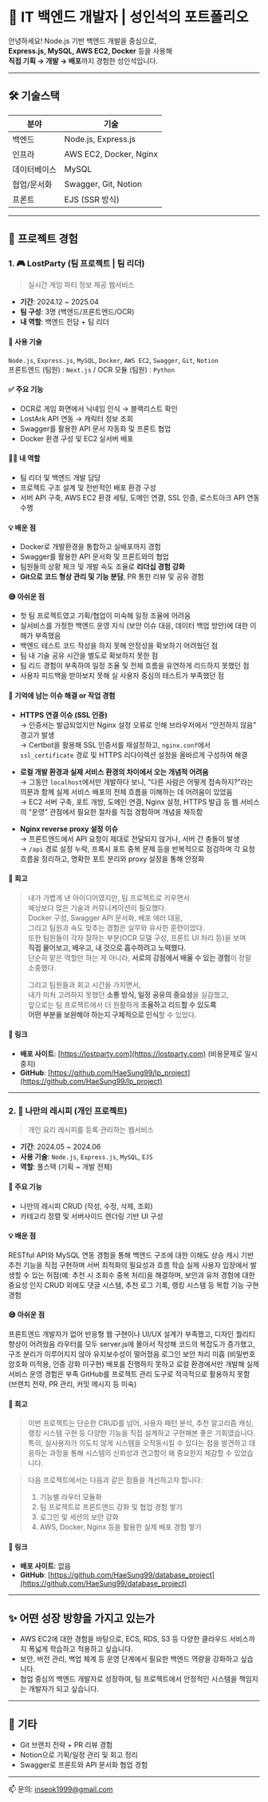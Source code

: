 # 👋 IT 백엔드 개발자 | 성인석의 포트폴리오

안녕하세요! Node.js 기반 백엔드 개발을 중심으로,  
**Express.js, MySQL, AWS EC2, Docker** 등을 사용해  
**직접 기획 → 개발 → 배포**까지 경험한 성인석입니다.

---

## 🛠 기술스택

| 분야 | 기술 |
|------|------|
| 백엔드 | Node.js, Express.js |
| 인프라 | AWS EC2, Docker, Nginx |
| 데이터베이스 | MySQL |
| 협업/문서화 | Swagger, Git, Notion |
| 프론트 | EJS (SSR 방식) |

---

## 📁 프로젝트 경험

### 1. 🎮 LostParty (팀 프로젝트 | 팀 리더)  
> 실시간 게임 파티 정보 제공 웹서비스

- **기간**: 2024.12 ~ 2025.04  
- **팀 구성**: 3명 (백엔드/프론트엔드/OCR)  
- **내 역할**: 백엔드 전담 + 팀 리더 

#### 🔧 사용 기술
`Node.js`, `Express.js`, `MySQL`, `Docker`, `AWS EC2`, `Swagger`, `Git`, `Notion`  
프론트엔드 (팀원) : `Next.js` / OCR 모듈 (팀원) : `Python`

#### ✅ 주요 기능
- OCR로 게임 화면에서 닉네임 인식 → 블랙리스트 확인
- LostArk API 연동 → 캐릭터 정보 조회
- Swagger를 활용한 API 문서 자동화 및 프론트 협업
- Docker 환경 구성 및 EC2 실서버 배포

#### 🧑‍💻 내 역할
- 팀 리더 및 백엔드 개발 담당
- 프로젝트 구조 설계 및 전반적인 배포 환경 구성
- 서버 API 구축, AWS EC2 환경 세팅, 도메인 연결, SSL 인증, 로스트아크 API 연동 수행

#### 💡 배운 점
- Docker로 개발환경을 통합하고 실배포까지 경험  
- Swagger를 활용한 API 문서화 및 프론트와의 협업  
- 팀원들의 상황 체크 및 개발 속도 조율로 **리더십 경험 강화**  
- **Git으로 코드 형상 관리 및 기능 분담**, PR 통한 리뷰 및 공유 경험

#### 😅 아쉬운 점
- 첫 팀 프로젝트였고 기획/협업이 미숙해 일정 조율에 어려움  
- 실서비스를 가정한 백엔드 운영 지식 (보안 이슈 대응, 데이터 백업 방안)에 대한 이해가 부족했음
- 백엔드 테스트 코드 작성을 하지 못해 안정성을 확보하기 어려웠던 점
- 팀 내 기술 공유 시간을 별도로 확보하지 못한 점
- 팀 리드 경험이 부족하여 일정 조율 및 전체 흐름을 유연하게 리드하지 못했던 점
- 사용자 피드백을 받아보지 못해 실 사용자 중심의 테스트가 부족했던 점

#### 🔧 기억에 남는 이슈 해결 or 작업 경험
- **HTTPS 연결 이슈 (SSL 인증)**  
  → 인증서는 발급되었지만 Nginx 설정 오류로 인해 브라우저에서 “안전하지 않음” 경고가 발생  
  → Certbot을 활용해 SSL 인증서를 재설정하고, `nginx.conf`에서 `ssl_certificate` 경로 및 HTTPS 리다이렉션 설정을 올바르게 구성하여 해결  

- **로컬 개발 환경과 실제 서비스 환경의 차이에서 오는 개념적 어려움**  
  → 그동안 `localhost`에서만 개발하다 보니, “다른 사람은 어떻게 접속하지?”라는 의문과 함께 실제 서비스 배포의 전체 흐름을 이해하는 데 어려움이 있었음  
  → EC2 서버 구축, 포트 개방, 도메인 연결, Nginx 설정, HTTPS 발급 등 웹 서비스의 “운영” 관점에서 필요한 절차를 직접 경험하며 개념을 체득함  

- **Nginx reverse proxy 설정 이슈**  
  → 프론트엔드에서 API 요청이 제대로 전달되지 않거나, 서버 간 충돌이 발생  
  → `/api` 경로 설정 누락, 프록시 포트 중복 문제 등을 반복적으로 점검하며 각 요청 흐름을 정리하고, 명확한 포트 분리와 proxy 설정을 통해 안정화  
#### 🔁 회고
> 내가 가볍게 낸 아이디어였지만, 팀 프로젝트로 키우면서  
> 예상보다 많은 기술과 커뮤니케이션이 필요했다.  
> Docker 구성, Swagger API 문서화, 배포 에러 대응,  
> 그리고 팀원과 속도 맞추는 경험은 실무와 유사한 훈련이었다.  
> 또한 팀원들이 각자 잘하는 부분(OCR 모델 구성, 프론트 UI 처리 등)을 보며  
> **직접 물어보고, 배우고, 내 것으로 흡수하려고 노력했다.**  
> 단순히 맡은 역할만 하는 게 아니라, **서로의 강점에서 배울 수 있는 경험**이 정말 소중했다.  
>  
> 그리고 팀원들과 회고 시간을 가지면서,  
> 내가 미처 고려하지 못했던 **소통 방식, 일정 공유의 중요성**을 실감했고,  
> 앞으로는 팀 프로젝트에서 더 원활하게 **조율하고 리드할 수 있도록  
> 어떤 부분을 보완해야 하는지 구체적으로 인식**할 수 있었다.

#### 🔗 링크
- **배포 사이트**: [https://lostparty.com](https://lostparty.com)  (비용문제로 일시중지)
- **GitHub**: [https://github.com/HaeSung99/lp_project](https://github.com/HaeSung99/lp_project)

---

### 2. 🍳 나만의 레시피 (개인 프로젝트)  
> 개인 요리 레시피를 등록·관리하는 웹서비스

- **기간**: 2024.05 ~ 2024.06  
- **사용 기술**: `Node.js`, `Express.js`, `MySQL`, `EJS`  
- **역할**: 풀스택 (기획 ~ 개발 전체)

#### 🔧 주요 기능
- 나만의 레시피 CRUD (작성, 수정, 삭제, 조회)  
- 카테고리 정렬 및 서버사이드 렌더링 기반 UI 구성

#### 💡 배운 점
RESTful API와 MySQL 연동 경험을 통해 백엔드 구조에 대한 이해도 상승
캐시 기반 추천 기능을 직접 구현하며 서버 최적화의 필요성과 흐름 학습
실제 사용자 입장에서 발생할 수 있는 허점(예: 추천 시 조회수 중복 처리)을 해결하며, 보안과 유저 경험에 대한 중요성 인지
CRUD 외에도 댓글 시스템, 추천 로그 기록, 랭킹 시스템 등 복합 기능 구현 경험

#### 😅 아쉬운 점
프론트엔드 개발자가 없어 반응형 웹 구현이나 UI/UX 설계가 부족했고, 디자인 퀄리티 향상이 어려웠음
라우터를 모두 server.js에 몰아서 작성해 코드의 복잡도가 증가했고, 구조 분리가 이루어지지 않아 유지보수성이 떨어졌음
로그인 보안 처리 미흡 (비밀번호 암호화 미적용, 인증 강화 미구현)
배포를 진행하지 못하고 로컬 환경에서만 개발해 실제 서비스 운영 경험은 부족
GitHub를 프로젝트 관리 도구로 적극적으로 활용하지 못함 (브랜치 전략, PR 관리, 커밋 메시지 등 미숙)

#### 🔁 회고
> 이번 프로젝트는 단순한 CRUD를 넘어, 사용자 패턴 분석, 추천 알고리즘 캐싱, 랭킹 시스템 구현 등 다양한 기능을 직접 설계하고 구현해본
> 좋은 기회였습니다.
> 특히, 실사용자가 의도치 않게 시스템을 오작동시킬 수 있다는 점을 발견하고 대응하는 과정을 통해 시스템의 신뢰성과 견고함이 왜 중요한지
> 체감할 수 있었습니다.

> 다음 프로젝트에서는 다음과 같은 점들을 개선하고자 합니다:
> 1. 기능별 라우터 모듈화
> 2. 팀 프로젝트로 프론트엔드 강화 및 협업 경험 쌓기
> 3. 로그인 및 세션의 보안 강화
> 4. AWS, Docker, Nginx 등을 활용한 실제 배포 경험 쌓기

#### 🔗 링크
- **배포 사이트**: 없음  
- **GitHub**: [https://github.com/HaeSung99/database_project](https://github.com/HaeSung99/database_project)

---

## ✨ 어떤 성장 방향을 가지고 있는가

- AWS EC2에 대한 경험을 바탕으로, ECS, RDS, S3 등 다양한 클라우드 서비스까지 폭넓게 학습하고 적용하고 싶습니다.  
- 보안, 버전 관리, 백업 체계 등 운영 단계에서 필요한 백엔드 역량을 강화하고 싶습니다.  
- 협업 중심의 백엔드 개발자로 성장하여, 팀 프로젝트에서 안정적인 시스템을 책임지는 개발자가 되고 싶습니다.


---

## 🔗 기타

- Git 브랜치 전략 + PR 리뷰 경험  
- Notion으로 기획/일정 관리 및 회고 정리  
- Swagger로 프론트와 API 문서화 협업 경험

---

📫 문의: inseok1999@gmail.com
